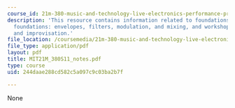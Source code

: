 ```yaml
---
course_id: 21m-380-music-and-technology-live-electronics-performance-practices-spring-2011
description: 'This resource contains information related to foundations: live electronics,
  foundations: envelopes, filters, modulation, and mixing, and workshop: performance
  and improvisation.'
file_location: /coursemedia/21m-380-music-and-technology-live-electronics-performance-practices-spring-2011/244daae288cd582c5a097c9c03ba2b7f_MIT21M_380S11_notes.pdf
file_type: application/pdf
layout: pdf
title: MIT21M_380S11_notes.pdf
type: course
uid: 244daae288cd582c5a097c9c03ba2b7f

---
```

None